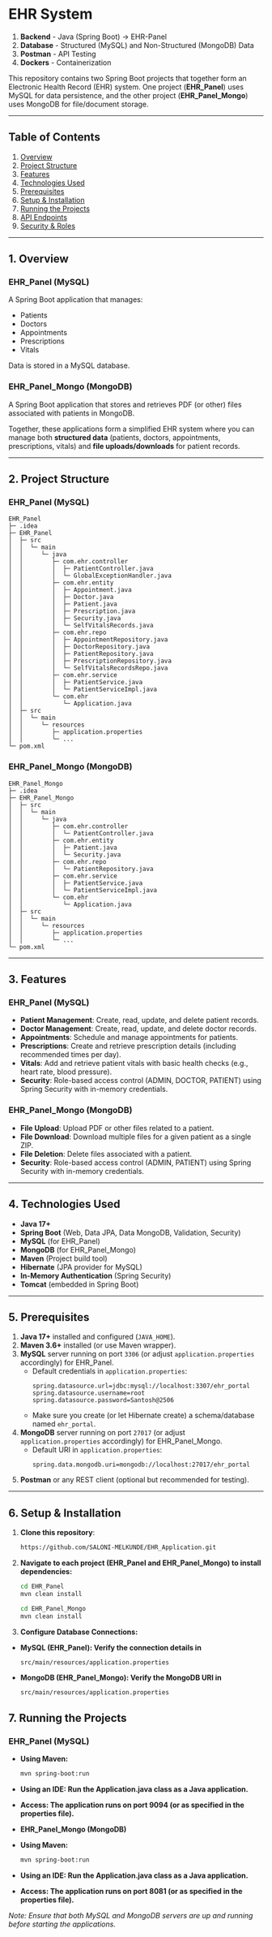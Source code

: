 # EHR System

1) **Backend** - Java (Spring Boot) → EHR-Panel  
2) **Database** - Structured (MySQL) and Non-Structured (MongoDB) Data  
3) **Postman** - API Testing  
4) **Dockers** - Containerization  

This repository contains two Spring Boot projects that together form an Electronic Health Record (EHR) system. One project (**EHR_Panel**) uses MySQL for data persistence, and the other project (**EHR_Panel_Mongo**) uses MongoDB for file/document storage.


---

## Table of Contents
1. [Overview](#overview)  
2. [Project Structure](#project-structure)  
3. [Features](#features)  
4. [Technologies Used](#technologies-used)  
5. [Prerequisites](#prerequisites)  
6. [Setup & Installation](#setup--installation)  
7. [Running the Projects](#running-the-projects)  
8. [API Endpoints](#api-endpoints)  
9. [Security & Roles](#security--roles)  


---

## 1. Overview

### EHR_Panel (MySQL)
A Spring Boot application that manages:
- Patients
- Doctors
- Appointments
- Prescriptions
- Vitals

Data is stored in a MySQL database.

### EHR_Panel_Mongo (MongoDB)
A Spring Boot application that stores and retrieves PDF (or other) files associated with patients in MongoDB.

Together, these applications form a simplified EHR system where you can manage both **structured data** (patients, doctors, appointments, prescriptions, vitals) and **file uploads/downloads** for patient records.


---

## 2. Project Structure

### EHR_Panel (MySQL)


```text
EHR_Panel
├─ .idea
├─ EHR_Panel
│  ├─ src
│  │  └─ main
│  │     └─ java
│  │        ├─ com.ehr.controller
│  │        │  ├─ PatientController.java
│  │        │  └─ GlobalExceptionHandler.java
│  │        ├─ com.ehr.entity
│  │        │  ├─ Appointment.java
│  │        │  ├─ Doctor.java
│  │        │  ├─ Patient.java
│  │        │  ├─ Prescription.java
│  │        │  ├─ Security.java
│  │        │  └─ SelfVitalsRecords.java
│  │        ├─ com.ehr.repo
│  │        │  ├─ AppointmentRepository.java
│  │        │  ├─ DoctorRepository.java
│  │        │  ├─ PatientRepository.java
│  │        │  ├─ PrescriptionRepository.java
│  │        │  └─ SelfVitalsRecordsRepo.java
│  │        ├─ com.ehr.service
│  │        │  ├─ PatientService.java
│  │        │  └─ PatientServiceImpl.java
│  │        └─ com.ehr
│  │           └─ Application.java
│  ├─ src
│  │  └─ main
│  │     └─ resources
│  │        ├─ application.properties
│  │        └─ ...
└─ pom.xml
```


### EHR_Panel_Mongo (MongoDB)

```text
EHR_Panel_Mongo
├─ .idea
├─ EHR_Panel_Mongo
│  ├─ src
│  │  └─ main
│  │     └─ java
│  │        ├─ com.ehr.controller
│  │        │  └─ PatientController.java
│  │        ├─ com.ehr.entity
│  │        │  ├─ Patient.java
│  │        │  └─ Security.java
│  │        ├─ com.ehr.repo
│  │        │  └─ PatientRepository.java
│  │        ├─ com.ehr.service
│  │        │  ├─ PatientService.java
│  │        │  └─ PatientServiceImpl.java
│  │        └─ com.ehr
│  │           └─ Application.java
│  ├─ src
│  │  └─ main
│  │     └─ resources
│  │        ├─ application.properties
│  │        └─ ...
└─ pom.xml
```

---

## 3. Features

### EHR_Panel (MySQL)
- **Patient Management**: Create, read, update, and delete patient records.  
- **Doctor Management**: Create, read, update, and delete doctor records.  
- **Appointments**: Schedule and manage appointments for patients.  
- **Prescriptions**: Create and retrieve prescription details (including recommended times per day).  
- **Vitals**: Add and retrieve patient vitals with basic health checks (e.g., heart rate, blood pressure).  
- **Security**: Role-based access control (ADMIN, DOCTOR, PATIENT) using Spring Security with in-memory credentials.

### EHR_Panel_Mongo (MongoDB)
- **File Upload**: Upload PDF or other files related to a patient.  
- **File Download**: Download multiple files for a given patient as a single ZIP.  
- **File Deletion**: Delete files associated with a patient.  
- **Security**: Role-based access control (ADMIN, PATIENT) using Spring Security with in-memory credentials.

---


## 4. Technologies Used
- **Java 17+**
- **Spring Boot** (Web, Data JPA, Data MongoDB, Validation, Security)
- **MySQL** (for EHR_Panel)
- **MongoDB** (for EHR_Panel_Mongo)
- **Maven** (Project build tool)
- **Hibernate** (JPA provider for MySQL)
- **In-Memory Authentication** (Spring Security)
- **Tomcat** (embedded in Spring Boot)

---

## 5. Prerequisites
1. **Java 17+** installed and configured (`JAVA_HOME`).
2. **Maven 3.6+** installed (or use Maven wrapper).
3. **MySQL** server running on port `3306` (or adjust `application.properties` accordingly) for EHR_Panel.  
   - Default credentials in `application.properties`:
     ```properties
     spring.datasource.url=jdbc:mysql://localhost:3307/ehr_portal
     spring.datasource.username=root
     spring.datasource.password=Santosh@2506
     ```
   - Make sure you create (or let Hibernate create) a schema/database named `ehr_portal`.
4. **MongoDB** server running on port `27017` (or adjust `application.properties` accordingly) for EHR_Panel_Mongo.  
   - Default URI in `application.properties`:
     ```properties
     spring.data.mongodb.uri=mongodb://localhost:27017/ehr_portal
     ```
5. **Postman** or any REST client (optional but recommended for testing).

---


## 6. Setup & Installation
1. **Clone this repository**:
   ```bash
   https://github.com/SALONI-MELKUNDE/EHR_Application.git 
   ```

2. **Navigate to each project (EHR_Panel and EHR_Panel_Mongo) to install dependencies:**
   
    ```bash
    cd EHR_Panel
    mvn clean install
    ```

    ```bash
    cd EHR_Panel_Mongo
    mvn clean install
    ```
    
3. **Configure Database Connections:**

- **MySQL (EHR_Panel): Verify the connection details in**
  
  ```bash
  src/main/resources/application.properties
  ```

- **MongoDB (EHR_Panel_Mongo): Verify the MongoDB URI in**

  ```bash
  src/main/resources/application.properties
  ```

## 7. Running the Projects

### EHR_Panel (MySQL)

- **Using Maven:**  
  ```bash
  mvn spring-boot:run
  ```
- **Using an IDE: Run the Application.java class as a Java application.**
- **Access: The application runs on port 9094 (or as specified in the properties file).**

- **EHR_Panel_Mongo (MongoDB)**
  
- **Using Maven:**  
  ```bash
  mvn spring-boot:run
  ```
- **Using an IDE: Run the Application.java class as a Java application.**
- **Access: The application runs on port 8081 (or as specified in the properties file).**

*Note: Ensure that both MySQL and MongoDB servers are up and running before starting the applications.*



